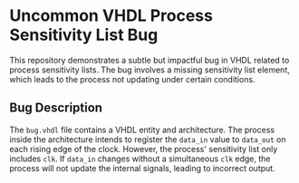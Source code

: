 # Uncommon VHDL Process Sensitivity List Bug

This repository demonstrates a subtle but impactful bug in VHDL related to process sensitivity lists. The bug involves a missing sensitivity list element, which leads to the process not updating under certain conditions.

## Bug Description
The `bug.vhdl` file contains a VHDL entity and architecture.  The process inside the architecture intends to register the `data_in` value to `data_out` on each rising edge of the clock. However, the process' sensitivity list only includes `clk`.  If `data_in` changes without a simultaneous `clk` edge, the process will not update the internal signals, leading to incorrect output.
